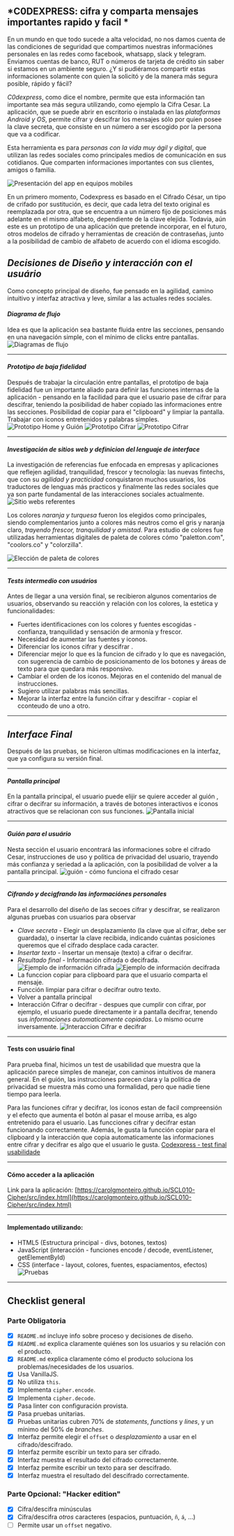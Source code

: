 ## *C0DEXPRESS: cifra y comparta mensajes importantes rapido y facil *

En un mundo en que todo sucede a alta velocidad, no nos damos cuenta de las condiciones de seguridad que compartimos nuestras informaciónes personales en las redes como facebook, whatsapp, slack y telegram. Enviamos cuentas de banco, RUT o números de tarjeta de crédito sin saber si estamos en un ambiente seguro. ¿Y si pudiéramos compartir estas informaciones solamente con quien la solicitó y de la manera más segura posible, rápido y fácil?

*C0dexpress*, como dice el nombre, permite que esta información tan importante sea más segura utilizando, como ejemplo la Cifra Cesar. La aplicación, que se puede abrir en escritorio o instalada en las *plataformas Android y OS*, permite cifrar y descifrar los mensajes sólo por quien posee la clave secreta, que consiste en un número a ser escogido por la persona que va a codificar.

Esta herramienta es para *personas con la vida muy ágil y digital*, que utilizan las redes sociales como principales medios de comunicación en sus cotidianos. Que comparten informaciones importantes con sus clientes, amigos o familia.

![Presentación del app en equipos mobiles](img/CODEXPRESS_presentacion.jpg)

En un primero momento, Codexpress es basado en el Cifrado César, un tipo de crifado por sustitución, es decir, que cada letra del texto original es reemplazada por otra, que se encuentra a un número fijo de posiciones más adelante en el mismo alfabeto, dependiente de la clave elejida. Todavia, aún este es un prototipo de una aplicación que pretende incorporar, en el futuro, otros modelos de cifrado y herramientas de creación de contraseñas, junto a la posibilidad de cambio de alfabeto de acuerdo con el idioma escogido.

## *Decisiones de Diseño y interacción con el usuário*

Como concepto principal de diseño, fue pensado en la agilidad, camino intuitivo y interfaz atractiva y leve, similar a las actuales redes sociales.

#### *Diagrama de flujo*

Idea es que la aplicación sea bastante fluida entre las secciones, pensando en una navegación simple, con el mínimo de clicks entre pantallas.
![Diagramas de flujo](img/CODEXPRESS_mapaFlujo.jpg)
***

#### *Prototipo de baja fidelidad*

Después de trabajar la circulación entre pantallas, el prototipo de baja fidelidad fue un importante aliado para definir las funciones internas de la aplicación - pensando en la facilidad para que el usuario pase de cifrar para descifrar, teniendo la posibilidad de haber copiado las informaciones entre las secciones. Posibilidad de copiar para el "clipboard" y limpiar la pantalla. Trabajar con iconos entretenidos y palabras simples.
![Prototipo Home y Guión](img/CODEXPRESS_prototipoHome.jpg)
![Prototipo Cifrar](img/CODEXPRESS_prototipoCifrar.jpg)
![Prototipo Cifrar](img/CODEXPRESS_prototipoDecifrar.jpg)
***
#### *Investigación de sitios web y definicion del lenguaje de interface*

La investigación de referencias fue enfocada en empresas y aplicaciones que reflejen agilidad, tranquilidad, frescor y tecnología: las nuevas fintechs, que con su *agilidad y practicidad* conquistaron muchos usuarios, los traductores de lenguas más practicos y finalmente las redes sociales que ya son parte fundamental de las interacciones sociales actualmente. 
![Sitio webs referentes](img/CODEXPRESS_referentes.jpg)

Los colores *naranja y turquesa* fueron los elegidos como principales, siendo complementarios junto a colores más neutros como el gris y naranja claro, *trayendo frescor, tranquilidad y amistad*.
Para estudio de colores fue utilizadas herramientas digitales de paleta de colores cómo "paletton.com", "coolors.co" y "colorzilla".

![Elección de paleta de colores](img/CODEXPRESS_paletaColores.jpg)
***

#### *Tests intermedio con usuários*

Antes de llegar a una versión final, se recibieron algunos comentarios de usuarios, observando su reacción y relación con los colores, la estetica y funcionalidades: 
- Fuertes identificaciones con los colores y fuentes escogidas - confianza, tranquilidad y sensación de armonía y frescor. 
- Necesidad de aumentar las fuentes y iconos. 
- Diferenciar los iconos cifrar y descifrar .
- Diferenciar mejor lo que es la funcion de cifrado y lo que es navegación, con sugerencia de cambio de posicionamento de los botones y áreas de texto para que quedara más responsivo.
- Cambiar el orden de los iconos. Mejoras en el contenido del manual de instrucciones. 
- Sugiero utilizar palabras más sencillas. 
- Mejorar la interfaz entre la función cifrar y descifrar - copiar el cconteudo de uno a otro.
***

## *Interface Final*

Después de las pruebas, se hicieron ultimas modificaciones en la interfaz, que ya configura su versión final.
***

#### *Pantalla principal*

En la pantalla principal, el usuario puede elijir se quiere acceder al guión , cifrar o decifrar su información, a través de botones interactivos e iconos atractivos que se relacionan con sus funciones.
![Pantalla inicial](img/CODEXPRESS_finalHome.jpg)
***

#### *Guión para el usuário*

Nesta sección el usuario encontrará las informaciones sobre el cifrado Cesar, instrucciones de uso y politica de privacidad del usuario, trayendo más confianza y seriedad a la aplicación, con la posibilidad de volver a la pantalla principal.
![guión - cómo funciona el cifrado cesar](img/CODEXPRESS_finalGuion.jpg)
***

#### *Cifrando y decigfrando las informaciónes personales*

Para el desarrollo del diseño de las secoes cifrar y descifrar, se realizaron algunas pruebas con usuarios para observar
- *Clave secreta* - Elegir un desplazamiento (la clave que al cifrar, debe ser guardada), o insertar la clave recibida, indicando cuántas posiciones queremos que el cifrado desplace cada caracter.
- *Insertar texto* - Insertar un mensaje (texto) a cifrar o decifrar.
- *Resultado final* - Información cifrada o decifrada.
![Ejemplo de información cifrada](img/CODEXPRESS_finalCifrar.jpg)
![Ejemplo de información decifrada](img/CODEXPRESS_finalDecifrar.jpg)
- La funccion copiar para clipboard para que el usuario comparta el mensaje.
- Funcción limpiar para cifrar o decifrar outro texto.
- Volver a pantalla principal
- Interacción Cifrar o decifrar - despues que cumplir con cifrar, por ejemplo, el usuario puede directamente ir a pantalla decifrar, tenendo sus *informaciones automaticamente copiadas*. Lo mismo ocurre inversamente.
![Interaccion Cifrar e decifrar](img/CODEXPRESS_interaccionCD.jpg)
***

#### Tests con usuário final
Para prueba final, hicimos un test de usabilidad que muestra que la aplicación parece simples de manejar, con caminos intuitivos de manera general. En el guión, las instrucciones parecen clara y la politica de privacidad se muestra más como una formalidad, pero que nadie tiene tiempo para leerla. 

Para las funciones cifrar y decifrar, los iconos estan de facil compreensión y el efecto que aumenta el botón al pasar el mouse arriba, es algo entretenido para el usuario. Las funcciones cifrar y decifrar estan funcionando correctamente. Además, le gusta la funcción copiar para el clipboard y la interacción que copia automaticamente las informaciones entre cifrar y decifrar es algo que el usuario le gusta.
[Codexpress - test final usabilidade](https://youtu.be/l1_V9LJx1Cs)
***

#### Cómo acceder a la aplicación

Link para la aplicación: 
[https://carolgmonteiro.github.io/SCL010-Cipher/src/index.html](https://carolgmonteiro.github.io/SCL010-Cipher/src/index.html)
***

#### Implementado utilizando:

- HTML5 (Estructura principal - divs, botones, textos)
- JavaScript (interacción - funciones encode / decode, eventListener, getElementById)
- CSS (interface - layout, colores, fuentes, espaciamentos, efectos)
![Pruebas](img/CODEXPRESS_testeos.jpg)
***

## Checklist general

### Parte Obligatoria
* [x] `README.md` incluye info sobre proceso y decisiones de diseño.
* [x] `README.md` explica claramente quiénes son los usuarios y su relación con
  el producto.
* [x] `README.md` explica claramente cómo el producto soluciona los
  problemas/necesidades de los usuarios.
* [x] Usa VanillaJS.
* [x] No utiliza `this`.
* [x] Implementa `cipher.encode`.
* [x] Implementa `cipher.decode`.
* [x] Pasa linter con configuración provista.
* [x] Pasa pruebas unitarias.
* [x] Pruebas unitarias cubren 70% de _statements_, _functions_ y _lines_, y un
  mínimo del 50% de _branches_.
* [x] Interfaz permite elegir el `offset` o _desplazamiento_ a usar en el
  cifrado/descifrado.
* [x] Interfaz permite escribir un texto para ser cifrado.
* [x] Interfaz muestra el resultado del cifrado correctamente.
* [x] Interfaz permite escribir un texto para ser descifrado.
* [x] Interfaz muestra el resultado del descifrado correctamente.

### Parte Opcional: "Hacker edition"
* [x] Cifra/descifra minúsculas
* [x] Cifra/descifra _otros_ caracteres (espacios, puntuación, `ñ`, `á`, ...)
* [ ] Permite usar un `offset` negativo.